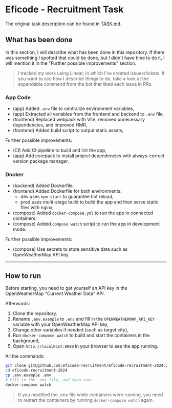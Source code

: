 # Eficode - Recruitment Task

The original task description can be found in [TASK.md](TASK.md).

## What has been done
In this section, I will describe what has been done in this repository. If there was something I spotted that could be done, but I didn't have time to do it, I will mention it in the "Further possible improvements" section.

> I tracked my work using Linear, in which I've created issues/tickets. If you want to see how I describe things to do, take a look at the expandable commend from the bot that liked each issue in PRs.

### App Code
- (app) Added `.env` file to centralize environment variables,
- (app) Extracted all variables from the frontend and backend to `.env` file,
- (frontend) Replaced webpack with Vite, removed unnecessary dependencies, and improved HMR,
- (frontend) Added build script to output static assets,

Further possible improvements:
- (CI) Add CI pipeline to build and lint the app,
- (app) Add corepack to install project dependencies with always-correct version package manager.

### Docker
- (backend) Added Dockerfile.
- (frontend) Added Dockerfile for both environments:
  - dev uses `npm start` to guarantee hot reload,
  - prod uses multi-stage build to build the app and then serve static files with nginx,
- (compose) Added `docker-compose.yml` to run the app in connected containers.
- (compose) Added `compose watch` script to run the app in development mode.

Further possible improvements:
- (compose) Use secrets to store sensitive data such as OpenWeatherMap API key.


---

## How to run
Before starting, you need to get yourself an API key in the OpenWeatherMap "Current Weather Data" API.

Afterwards:
1. Clone the repository.
2. Rename `.env.example` to `.env` and fill in the `OPENWEATHERMAP_API_KEY` variable with your OpenWeatherMap API key,
3. Change other variables if needed (such as target city),
4. Run `docker-compose watch` to build and start the containers in the background,
5. Open `http://localhost:8000` in your browser to see the app running.

All the commands:
```bash
git clone git@github.com:eficode-recruitment/eficode-recruitment-2024.git
cd eficode-recruitment-2024
cp .env.example .env
# Fill in the .env file, and then run:
docker-compose watch
```

> If you modified the .env file while containers were running, you need to restart the containers by running `docker-compose watch` again.


